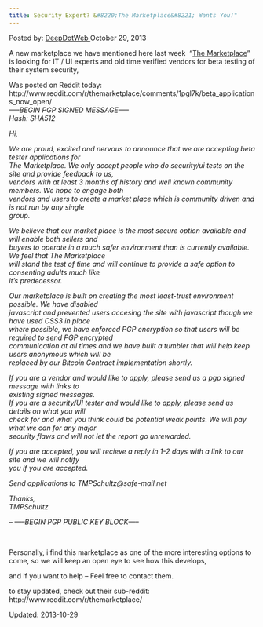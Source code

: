 ```yaml
---
title: Security Expert? &#8220;The Marketplace&#8221; Wants You!"
---
```

<span>Posted by: <a href="https://www.deepdotweb.com/author/admin/" title="">DeepDotWeb </a></span>
<span>October 29, 2013</span>


<p>A new marketplace we have mentioned here last week  &#8220;<a href="http://www.deepdotweb.com/2013/10/20/oh-joy-yet-another-marketplace-in-progress-the-marketplace/">The Marketplace</a>&#8221; is looking for IT / UI experts and old time verified vendors for beta testing of their system security,</p>
<p>Was posted on Reddit today:  http://www.reddit.com/r/themarketplace/comments/1pgl7k/beta_applications_now_open/<br/>
<em>&#8212;&#8211;BEGIN PGP SIGNED MESSAGE&#8212;&#8211;</em><br/>
<em> Hash: SHA512</em></p>
<p><em>Hi,</em></p>
<p><em>We are proud, excited and nervous to announce that we are accepting beta tester applications for</em><br/>
<em> The Marketplace. We only accept people who do security/ui tests on the site and provide feedback to us,</em><br/>
<em> vendors with at least 3 months of history and well known community members. We hope to engage both</em><br/>
<em> vendors and users to create a market place which is community driven and is not run by any single</em><br/>
<em> group.</em></p>
<p><em>We believe that our market place is the most secure option available and will enable both sellers and</em><br/>
<em> buyers to operate in a much safer environment than is currently available. We feel that The Marketplace</em><br/>
<em> will stand the test of time and will continue to provide a safe option to consenting adults much like</em><br/>
<em> it&#8217;s predecessor.</em></p>
<p><em>Our marketplace is built on creating the most least-trust environment possible. We have disabled</em><br/>
<em> javascript and prevented users accesing the site with javascript though we have used CSS3 in place</em><br/>
<em> where possible, we have enforced PGP encryption so that users will be required to send PGP encrypted</em><br/>
<em> communication at all times and we have built a tumbler that will help keep users anonymous which will be</em><br/>
<em> replaced by our Bitcoin Contract implementation shortly.</em></p>
<p><em>If you are a vendor and would like to apply, please send us a pgp signed message with links to</em><br/>
<em> existing signed messages.</em><br/>
<em> If you are a security/UI tester and would like to apply, please send us details on what you will</em><br/>
<em> check for and what you think could be potential weak points. We will pay what we can for any major</em><br/>
<em> security flaws and will not let the report go unrewarded.</em></p>
<p><em>If you are accepted, you will recieve a reply in 1-2 days with a link to our site and we will notify</em><br/>
<em> you if you are accepted.</em></p>
<p><em>Send applications to TMPSchultz@safe-mail.net</em></p>
<p><em>Thanks,</em><br/>
<em> TMPSchultz</em></p>
<p><em>&#8211; &#8212;&#8211;BEGIN PGP PUBLIC KEY BLOCK&#8212;&#8211;</em></p>
<p>&nbsp;</p>
<p>Personally, i find this marketplace as one of the more interesting options to come, so we will keep an open eye to see how this develops,</p>
<p>and if you want to help &#8211; Feel free to contact them.</p>
<p>to stay updated, check out their sub-reddit: http://www.reddit.com/r/themarketplace/</p>


Updated: 2013-10-29